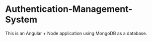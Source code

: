 # Authentication-Management-System

This is an Angular + Node application using MongoDB as a database.
